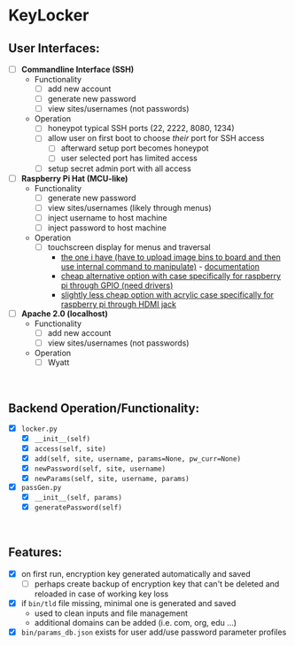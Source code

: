 # KeyLocker

## User Interfaces:
- [ ] **Commandline Interface (SSH)**
  - Functionality
    - [ ] add new account
    - [ ] generate new password
    - [ ] view sites/usernames (not passwords)
  - Operation
    - [ ] honeypot typical SSH ports (22, 2222, 8080, 1234)
    - [ ] allow user on first boot to choose *their* port for SSH access
      - [ ] afterward setup port becomes honeypot
      - [ ] user selected port has limited access
    - [ ] setup secret admin port with all access

- [ ] **Raspberry Pi Hat (MCU-like)**
  - Functionality
    - [ ] generate new password
    - [ ] view sites/usernames (likely through menus)
    - [ ] inject username to host machine
    - [ ] inject password to host machine
  - Operation
    - [ ] touchscreen display for menus and traversal
      - [the one i have (have to upload image bins to board and then use internal command to manipulate)](https://www.ebay.com/itm/New-3-5-HMI-I2C-LCD-Display-Module-Capacitive-Touch-Screen-480x320-for-Arduino/264732561635?hash=item3da34a50e3:g:CNsAAOSw6rVev6aR) - [documentation](https://www.adrive.com/public/gtyuYs/0128058%202.8%203.5%204.3%205inch%20display%20%20i2c_package_english_v1.2.zip)
      - [cheap alternative option with case specifically for raspberry pi through GPIO (need drivers)](https://www.ebay.com/itm/3-5-Touch-Screen-Display-320-480-With-Case-Touch-Pen-For-Raspberry-Pi-4-US/114412139853?_trkparms=aid%3D1110006%26algo%3DHOMESPLICE.SIM%26ao%3D1%26asc%3D225085%26meid%3D43a208f7edd14cfe9e7ba529be644731%26pid%3D100005%26rk%3D4%26rkt%3D12%26mehot%3Dco%26sd%3D362836286867%26itm%3D114412139853%26pmt%3D1%26noa%3D1%26pg%3D2047675%26algv%3DSimPromoteOrganicWithFloorBidWebWithBBEV2%26brand%3DUnbranded&_trksid=p2047675.c100005.m1851)
      - [slightly less cheap option with acrylic case specifically for raspberry pi through HDMI jack](https://www.amazon.com/Miuzei-Raspberry-Full-Angle-Heatsinks-Raspbian/dp/B07XBVF1C9/ref=sr_1_3?dchild=1&keywords=3.5%22+raspberry+pi+4+touchscreen&qid=1609104965&refinements=p_85%3A2470955011&rnid=2470954011&rps=1&sr=8-3)

- [ ] **Apache 2.0 (localhost)**
  - Functionality
    - [ ] add new account
    - [ ] view sites/usernames (not passwords)
  - Operation
    - [ ] Wyatt

</br>

## Backend Operation/Functionality:
- [x] `locker.py`
  - [x] `__init__(self)`
  - [x] `access(self, site)`
  - [x] `add(self, site, username, params=None, pw_curr=None)`
  - [x] `newPassword(self, site, username)`
  - [x] `newParams(self, site, username, params)`
- [x] `passGen.py`
  - [x] `__init__(self, params)`
  - [x] `generatePassword(self)`

</br>

## Features:
- [x] on first run, encryption key generated automatically and saved
  - [ ] perhaps create backup of encryption key that can't be deleted and reloaded in case of working key loss
- [x] if `bin/tld` file missing, minimal one is generated and saved
  - used to clean inputs and file management
  - additional domains can be added (i.e. com, org, edu ...)
- [x] `bin/params_db.json` exists for user add/use password parameter profiles